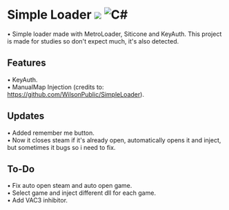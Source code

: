 # Simple Loader [![](https://img.shields.io/badge/version-1.0-blue?style=flat)]() ![C#](https://img.shields.io/badge/made%20in-c%23-blueviolet?style=flat)
• Simple loader made with MetroLoader, Siticone and KeyAuth. This project is made for studies so don't expect much, it's also detected.
## Features
• KeyAuth.
<br>
• ManualMap Injection (credits to: https://github.com/WilsonPublic/SimpleLoader).
## Updates
• Added remember me button.
<br>
• Now it closes steam if it's already open, automatically opens it and inject, but sometimes it bugs so i need to fix.
## To-Do
• Fix auto open steam and auto open game.
<br>
• Select game and inject different dll for each game.
<br>
• Add VAC3 inhibitor.
